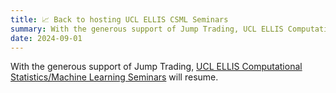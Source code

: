 ```yaml
---
title: 📈 Back to hosting UCL ELLIS CSML Seminars 
summary: With the generous support of Jump Trading, UCL ELLIS Computational Statistics/Machine Learning Seminars will resume. 
date: 2024-09-01
---
```


With the generous support of Jump Trading, [UCL ELLIS Computational Statistics/Machine Learning Seminars](https://ucl-ellis.github.io/jt_csml_seminar_home/) will resume.
